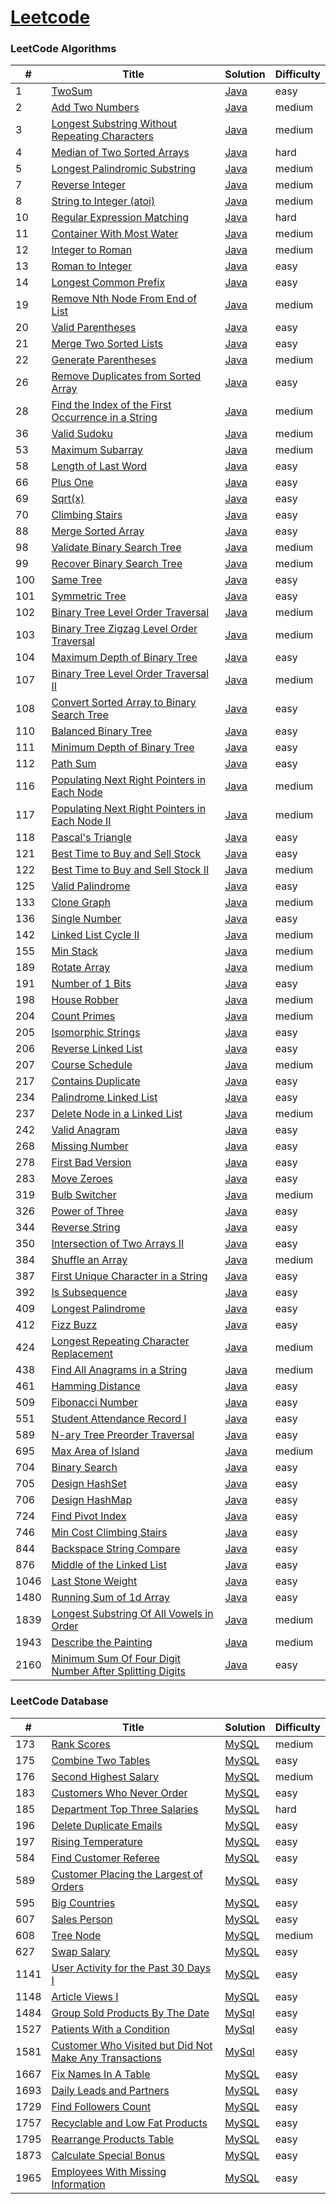 [Leetcode](https://leetcode.com/insaneYasuo/)
========

### LeetCode Algorithms

| #    | Title                                                                                                                                             | Solution                                                                                                                       | Difficulty |
|------|---------------------------------------------------------------------------------------------------------------------------------------------------|--------------------------------------------------------------------------------------------------------------------------------|------------|
| 1    | [TwoSum](https://leetcode.com/problems/two-sum/)                                                                                                  | [Java](https://github.com/Lalloo/leetcode/blob/main/algorithms/java/easy/TwoSum.java)                                          | easy       |                                 
| 2    | [Add Two Numbers](https://leetcode.com/problems/add-two-numbers/)                                                                                 | [Java](https://github.com/Lalloo/leetcode/blob/main/algorithms/java/medium/AddTwoNumbers.java)                                 | medium     |                                 
| 3    | [Longest Substring Without Repeating Characters](https://leetcode.com/problems/longest-substring-without-repeating-characters/)                   | [Java](https://github.com/Lalloo/leetcode/blob/main/algorithms/java/medium/LongestSubstringWithoutRepeatingCharacters.java)    | medium     |                                 
| 4    | [Median of Two Sorted Arrays](https://leetcode.com/problems/median-of-two-sorted-arrays/)                                                         | [Java](https://github.com/Lalloo/leetcode/blob/main/algorithms/java/hard/FindMedianSortedArrays.java)                          | hard       |
| 5    | [Longest Palindromic Substring](https://leetcode.com/problems/longest-palindromic-substring/description/)                                         | [Java](https://github.com/Lalloo/leetcode/blob/main/algorithms/java/medium/LongestPalindromicSubstring.java)                   | medium     |
| 7    | [Reverse Integer](https://leetcode.com/problems/reverse-integer/)                                                                                 | [Java](https://github.com/Lalloo/leetcode/blob/main/algorithms/java/medium/ReverseInteger.java)                                | medium     |
| 8    | [String to Integer (atoi)](https://leetcode.com/problems/string-to-integer-atoi/)                                                                 | [Java](https://github.com/Lalloo/leetcode/blob/main/algorithms/java/medium/StringToIntegerAtoi.java)                           | medium     |
| 10   | [Regular Expression Matching](https://leetcode.com/problems/regular-expression-matching/)                                                         | [Java](https://github.com/Lalloo/leetcode/blob/main/algorithms/java/hard/StringToIntegerAtoi.java)                             | hard       |
| 11   | [Container With Most Water](https://leetcode.com/problems/container-with-most-water/)                                                             | [Java](https://github.com/Lalloo/leetcode/blob/main/algorithms/java/medium/ContainerWithMostWater.java)                        | medium     |
| 12   | [Integer to Roman](https://leetcode.com/problems/integer-to-roman)                                                                                | [Java](https://github.com/Lalloo/leetcode/blob/main/algorithms/java/medium/IntegerToRoman.java)                                | medium     |
| 13   | [Roman to Integer](https://leetcode.com/problems/roman-to-integer/)                                                                               | [Java](https://github.com/Lalloo/leetcode/blob/main/algorithms/java/easy/RomanToInteger.java)                                  | easy       |
| 14   | [Longest Common Prefix](https://leetcode.com/problems/longest-common-prefix/)                                                                     | [Java](https://github.com/Lalloo/leetcode/blob/main/algorithms/java/easy/LongestCommonPrefix.java)                             | easy       |   
| 19   | [Remove Nth Node From End of List](https://leetcode.com/problems/remove-nth-node-from-end-of-list/)                                               | [Java](https://github.com/Lalloo/leetcode/blob/main/algorithms/java/medium/RemoveNthNodeFromEndOfList.java)                    | medium     |
| 20   | [Valid Parentheses](https://leetcode.com/problems/valid-parentheses/)                                                                             | [Java](https://github.com/Lalloo/leetcode/blob/main/algorithms/java/easy/ValidParentheses.java)                                | easy       | 
| 21   | [Merge Two Sorted Lists](https://leetcode.com/problems/merge-two-sorted-lists/)                                                                   | [Java](https://github.com/Lalloo/leetcode/blob/main/algorithms/java/easy/MergeTwoSortedLists.java)                             | easy       |
| 22   | [Generate Parentheses](https://leetcode.com/problems/generate-parentheses/)                                                                       | [Java](https://github.com/Lalloo/leetcode/blob/main/algorithms/java/easy/GenerateParentheses.java)                             | medium     |                                                                                                                         
| 26   | [Remove Duplicates from Sorted Array](https://leetcode.com/problems/remove-duplicates-from-sorted-array/)                                         | [Java](https://github.com/Lalloo/leetcode/blob/main/algorithms/java/easy/RemoveDuplicates.java)                                | easy       |
| 28   | [Find the Index of the First Occurrence in a String](https://leetcode.com/problems/find-the-index-of-the-first-occurrence-in-a-string/)           | [Java](https://github.com/Lalloo/leetcode/blob/main/algorithms/java/medium/FindTheIndexOfTheFirstOccurrenceInAString.java)     | medium     |
| 36   | [Valid Sudoku](https://leetcode.com/problems/valid-sudoku/)                                                                                       | [Java](https://github.com/Lalloo/leetcode/blob/main/algorithms/java/medium/ValidSudoku.java)                                   | medium     |
| 53   | [Maximum Subarray](https://leetcode.com/problems/maximum-subarray/)                                                                               | [Java](https://github.com/Lalloo/leetcode/blob/main/algorithms/java/medium/MaximumSubarray.java)                               | medium     |
| 58   | [Length of Last Word](https://leetcode.com/problems/length-of-last-word/)                                                                         | [Java](https://github.com/Lalloo/leetcode/blob/main/algorithms/java/easy/LengthOfLastWord.java)                                | easy       |
| 66   | [Plus One](https://leetcode.com/problems/plus-one/)                                                                                               | [Java](https://github.com/Lalloo/leetcode/blob/main/algorithms/java/easy/PlusOne.java)                                         | easy       |
| 69   | [Sqrt(x)](https://leetcode.com/problems/sqrtx/)                                                                                                   | [Java](https://github.com/Lalloo/leetcode/blob/main/algorithms/java/easy/SqrtX.java)                                           | easy       |
| 70   | [Climbing Stairs](https://leetcode.com/problems/climbing-stairs/)                                                                                 | [Java](https://github.com/Lalloo/leetcode/blob/main/algorithms/java/easy/ClimbingStairs.java)                                  | easy       |
| 88   | [Merge Sorted Array](https://leetcode.com/problems/merge-sorted-array/)                                                                           | [Java](https://github.com/Lalloo/leetcode/blob/main/algorithms/java/easy/MergeSortedArray.java)                                | easy       |
| 98   | [Validate Binary Search Tree](https://leetcode.com/problems/validate-binary-search-tree/)                                                         | [Java](https://github.com/Lalloo/leetcode/blob/main/algorithms/java/medium/ValidateBinarySearchTree.java)                      | medium     |
| 99   | [Recover Binary Search Tree](https://leetcode.com/problems/recover-binary-search-tree/)                                                           | [Java](https://github.com/Lalloo/leetcode/blob/main/algorithms/java/medium/RecoverBinarySearchTree.java)                       | medium     |
| 100  | [Same Tree](https://leetcode.com/problems/same-tree/)                                                                                             | [Java](https://github.com/Lalloo/leetcode/blob/main/algorithms/java/easy/SameTree.java)                                        | easy       |
| 101  | [Symmetric Tree](https://leetcode.com/problems/symmetric-tree/)                                                                                   | [Java](https://github.com/Lalloo/leetcode/blob/main/algorithms/java/easy/SymmetricTree.java)                                   | easy       |
| 102  | [Binary Tree Level Order Traversal](https://leetcode.com/problems/binary-tree-level-order-traversal/)                                             | [Java](https://github.com/Lalloo/leetcode/blob/main/algorithms/java/medium/BinaryTreeLevelOrderTraversal.java)                 | medium     | 
| 103  | [Binary Tree Zigzag Level Order Traversal](https://leetcode.com/problems/binary-tree-zigzag-level-order-traversal/)                               | [Java](https://github.com/Lalloo/leetcode/blob/main/algorithms/java/medium/BinaryTreeZigzagLevelOrderTraversal.java)           | medium     | 
| 104  | [Maximum Depth of Binary Tree](https://leetcode.com/problems/maximum-depth-of-binary-tree/)                                                       | [Java](https://github.com/Lalloo/leetcode/blob/main/algorithms/java/easy/MaximumDepthOfBinaryTree.java)                        | easy       |
| 107  | [Binary Tree Level Order Traversal II](https://leetcode.com/problems/binary-tree-level-order-traversal-ii/)                                       | [Java](https://github.com/Lalloo/leetcode/blob/main/algorithms/java/medium/BinaryTreeLevelOrderTraversalPart2.java)            | medium     |
| 108  | [Convert Sorted Array to Binary Search Tree](https://leetcode.com/problems/convert-sorted-array-to-binary-search-tree/)                           | [Java](https://github.com/Lalloo/leetcode/blob/main/algorithms/java/easy/ConvertStringArrayToBinarySearchTree.java)            | easy       |
| 110  | [Balanced Binary Tree](https://leetcode.com/problems/balanced-binary-tree/)                                                                       | [Java](https://github.com/Lalloo/leetcode/blob/main/algorithms/java/easy/BalancedBinaryTree.java)                              | easy       |
| 111  | [Minimum Depth of Binary Tree](https://leetcode.com/problems/minimum-depth-of-binary-tree/)                                                       | [Java](https://github.com/Lalloo/leetcode/blob/main/algorithms/java/easy/MinimumDepthOfBinaryTree.java)                        | easy       |
| 112  | [Path Sum](https://leetcode.com/problems/path-sum/)                                                                                               | [Java](https://github.com/Lalloo/leetcode/blob/main/algorithms/java/easy/PathSum.java)                                         | easy       |
| 116  | [Populating Next Right Pointers in Each Node](https://leetcode.com/problems/populating-next-right-pointers-in-each-node/)                         | [Java](https://github.com/Lalloo/leetcode/blob/main/algorithms/java/medium/PopulatingNextRightPointersInEachNode.java)         | medium     |
| 117  | [Populating Next Right Pointers in Each Node II](https://leetcode.com/problems/populating-next-right-pointers-in-each-node-ii/)                   | [Java](https://github.com/Lalloo/leetcode/blob/main/algorithms/java/medium/PopulatingNextRightPointersInEachNodeII.java)       | medium     |
| 118  | [Pascal's Triangle](https://leetcode.com/problems/pascals-triangle/)                                                                              | [Java](https://github.com/Lalloo/leetcode/blob/main/algorithms/java/easy/PascalsTriangle.java)                                 | easy       |
| 121  | [Best Time to Buy and Sell Stock](https://leetcode.com/problems/best-time-to-buy-and-sell-stock/)                                                 | [Java](https://github.com/Lalloo/leetcode/blob/main/algorithms/java/easy/BestTimeToBuyAndSellStock.java)                       | easy       |
| 122  | [Best Time to Buy and Sell Stock II](https://leetcode.com/problems/best-time-to-buy-and-sell-stock-ii/)                                           | [Java](https://github.com/Lalloo/leetcode/blob/main/algorithms/java/medium/BestTimeToBuyAndSellStockII.java)                   | medium     |
| 125  | [Valid Palindrome](https://leetcode.com/problems/valid-palindrome/)                                                                               | [Java](https://github.com/Lalloo/leetcode/blob/main/algorithms/java/easy/ValidPalindrome.java)                                 | easy       |
| 133  | [Clone Graph](https://leetcode.com/problems/clone-graph/)                                                                                         | [Java](https://github.com/Lalloo/leetcode/blob/main/algorithms/java/medium/CloneGraph.java)                                    | medium     |
| 136  | [Single Number](https://leetcode.com/problems/single-number/)                                                                                     | [Java](https://github.com/Lalloo/leetcode/blob/main/algorithms/java/easy/SingleNumber.java)                                    | easy       |
| 142  | [Linked List Cycle II](https://leetcode.com/problems/linked-list-cycle-ii/)                                                                       | [Java](https://github.com/Lalloo/leetcode/blob/main/algorithms/java/medium/LinkedListCycleII.java)                             | medium     |
| 155  | [Min Stack](https://leetcode.com/problems/min-stack/)                                                                                             | [Java](https://github.com/Lalloo/leetcode/blob/main/algorithms/java/medium/MinStack.java)                                      | medium     |
| 189  | [Rotate Array](https://leetcode.com/problems/rotate-array/)                                                                                       | [Java](https://github.com/Lalloo/leetcode/blob/main/algorithms/java/medium/RotateArray.java)                                   | medium     |
| 191  | [Number of 1 Bits](https://leetcode.com/problems/number-of-1-bits/)                                                                               | [Java](https://github.com/Lalloo/leetcode/blob/main/algorithms/java/easy/NumberOf1Bits.java)                                   | easy       |
| 198  | [House Robber](https://leetcode.com/problems/house-robber/)                                                                                       | [Java](https://github.com/Lalloo/leetcode/blob/main/algorithms/java/medium/HouseRobber.java)                                   | medium     |
| 204  | [Count Primes](https://leetcode.com/problems/count-primes/)                                                                                       | [Java](https://github.com/Lalloo/leetcode/blob/main/algorithms/java/medium/CountPrimes.java)                                   | medium     |
| 205  | [Isomorphic Strings](https://leetcode.com/problems/isomorphic-strings/)                                                                           | [Java](https://github.com/Lalloo/leetcode/blob/main/algorithms/java/easy/IsomorphicStrings.java)                               | easy       |
| 206  | [Reverse Linked List](https://leetcode.com/problems/reverse-linked-list/)                                                                         | [Java](https://github.com/Lalloo/leetcode/blob/main/algorithms/java/easy/ReversedLinkedList.java)                              | easy       |
| 207  | [Course Schedule](https://leetcode.com/problems/course-schedule/)                                                                                 | [Java](https://github.com/Lalloo/leetcode/blob/main/algorithms/java/easy/CourseSchedule.java)                                  | medium     |  
| 217  | [Contains Duplicate](https://leetcode.com/problems/contains-duplicate/)                                                                           | [Java](https://github.com/Lalloo/leetcode/blob/main/algorithms/java/easy/ContainsDuplicate.java)                               | easy       |
| 234  | [Palindrome Linked List](https://leetcode.com/problems/palindrome-linked-list/)                                                                   | [Java](https://github.com/Lalloo/leetcode/blob/main/algorithms/java/easy/PalindromeLinkedList.java)                            | easy       |
| 237  | [Delete Node in a Linked List](https://leetcode.com/problems/delete-node-in-a-linked-list/)                                                       | [Java](https://github.com/Lalloo/leetcode/blob/main/algorithms/java/medium/DeleteNodeInALinkedList.java)                       | medium     |
| 242  | [Valid Anagram](https://leetcode.com/problems/valid-anagram/)                                                                                     | [Java](https://github.com/Lalloo/leetcode/blob/main/algorithms/java/easy/ValidAnagram.java)                                    | easy       |
| 268  | [Missing Number](https://leetcode.com/problems/missing-number/)                                                                                   | [Java](https://github.com/Lalloo/leetcode/blob/main/algorithms/java/easy/MissingNumber.java)                                   | easy       |
| 278  | [First Bad Version](https://leetcode.com/problems/first-bad-version/)                                                                             | [Java](https://github.com/Lalloo/leetcode/blob/main/algorithms/java/easy/FirstBadVersion.java)                                 | easy       |
| 283  | [Move Zeroes](https://leetcode.com/problems/move-zeroes/)                                                                                         | [Java](https://github.com/Lalloo/leetcode/blob/main/algorithms/java/easy/MoveZeros.java)                                       | easy       |
| 319  | [Bulb Switcher](https://leetcode.com/problems/bulb-switcher/)                                                                                     | [Java](https://github.com/Lalloo/leetcode/blob/main/algorithms/java/medium/BulbSwitcher.java)                                  | medium     |
| 326  | [Power of Three](https://leetcode.com/problems/power-of-three/)                                                                                   | [Java](https://github.com/Lalloo/leetcode/blob/main/algorithms/java/easy/PowerOfThree.java)                                    | easy       |
| 344  | [Reverse String](https://leetcode.com/problems/reverse-string/)                                                                                   | [Java](https://github.com/Lalloo/leetcode/blob/main/algorithms/java/easy/ReverseString.java)                                   | easy       |
| 350  | [Intersection of Two Arrays II](https://leetcode.com/problems/intersection-of-two-arrays-ii/)                                                     | [Java](https://github.com/Lalloo/leetcode/blob/main/algorithms/java/easy/IntersectionOfTwoArraysII.java)                       | easy       |
| 384  | [Shuffle an Array](https://leetcode.com/problems/shuffle-an-array/)                                                                               | [Java](https://github.com/Lalloo/leetcode/blob/main/algorithms/java/medium/ShuffleAnArray.java)                                | medium     |
| 387  | [First Unique Character in a String](https://leetcode.com/problems/first-unique-character-in-a-string/)                                           | [Java](https://github.com/Lalloo/leetcode/blob/main/algorithms/java/easy/FirstUniqueCharacterInAString.java)                   | easy       |
| 392  | [Is Subsequence](https://leetcode.com/problems/is-subsequence/)                                                                                   | [Java](https://github.com/Lalloo/leetcode/blob/main/algorithms/java/easy/IsSubsequence.java)                                   | easy       |
| 409  | [Longest Palindrome](https://leetcode.com/problems/longest-palindrome/)                                                                           | [Java](https://github.com/Lalloo/leetcode/blob/main/algorithms/java/easy/LongestPalindrome.java)                               | easy       |
| 412  | [Fizz Buzz](https://leetcode.com/problems/fizz-buzz/)                                                                                             | [Java](https://github.com/Lalloo/leetcode/blob/main/algorithms/java/easy/FizzBuzz.java)                                        | easy       |
| 424  | [Longest Repeating Character Replacement](https://leetcode.com/problems/longest-repeating-character-replacement)                                  | [Java](https://github.com/Lalloo/leetcode/blob/main/algorithms/java/medium/LongestRepeatingCharacterReplacement.java)          | medium     |
| 438  | [Find All Anagrams in a String](https://leetcode.com/problems/find-all-anagrams-in-a-string/)                                                     | [Java](https://github.com/Lalloo/leetcode/blob/main/algorithms/java/medium/FindAllAnagramsInString.java)                       | medium     |
| 461  | [Hamming Distance](https://leetcode.com/problems/hamming-distance/)                                                                               | [Java](https://github.com/Lalloo/leetcode/blob/main/algorithms/java/easy/HammingDistance.java)                                 | easy       |
| 509  | [Fibonacci Number](https://leetcode.com/problems/fibonacci-number/)                                                                               | [Java](https://github.com/Lalloo/leetcode/blob/main/algorithms/java/easy/FibonacciNumber.java)                                 | easy       |
| 551  | [Student Attendance Record I](https://leetcode.com/problems/student-attendance-record-i/)                                                         | [Java](https://github.com/Lalloo/leetcode/blob/main/algorithms/java/easy/StudentAttendanceRecordI.java)                        | easy       |
| 589  | [N-ary Tree Preorder Traversal](https://leetcode.com/problems/n-ary-tree-preorder-traversal/)                                                     | [Java](https://github.com/Lalloo/leetcode/blob/main/algorithms/java/easy/NaryTreePreorderTraversal.java)                       | easy       |
| 695  | [Max Area of Island](https://leetcode.com/problems/max-area-of-island/)                                                                           | [Java](https://github.com/Lalloo/leetcode/blob/main/algorithms/java/medium/MaxAreaOfIsland.java)                               | medium     |
| 704  | [Binary Search](https://leetcode.com/problems/binary-search/)                                                                                     | [Java](https://github.com/Lalloo/leetcode/blob/main/algorithms/java/easy/BinarySearch.java)                                    | easy       |
| 705  | [Design HashSet](https://leetcode.com/problems/design-hashset/)                                                                                   | [Java](https://github.com/Lalloo/leetcode/blob/main/algorithms/java/easy/DesignHashset.java)                                   | easy       |
| 706  | [Design HashMap](https://leetcode.com/problems/design-hashmap/)                                                                                   | [Java](https://github.com/Lalloo/leetcode/blob/main/algorithms/java/easy/DesignHashmap.java)                                   | easy       |
| 724  | [Find Pivot Index](https://leetcode.com/problems/find-pivot-index/)                                                                               | [Java](https://github.com/Lalloo/leetcode/blob/main/algorithms/java/easy/FindPivotIndex.java)                                  | easy       |
| 746  | [Min Cost Climbing Stairs](https://leetcode.com/problems/min-cost-climbing-stairs/)                                                               | [Java](https://github.com/Lalloo/leetcode/blob/main/algorithms/java/easy/MinCostClimbingStairs.java)                           | easy       |
| 844  | [Backspace String Compare](https://leetcode.com/problems/backspace-string-compare/)                                                               | [Java](https://github.com/Lalloo/leetcode/blob/main/algorithms/java/easy/BackspaceStringCompare.java)                          | easy       |
| 876  | [Middle of the Linked List](https://leetcode.com/problems/middle-of-the-linked-list/)                                                             | [Java](https://github.com/Lalloo/leetcode/blob/main/algorithms/java/easy/MiddleOfTheLinkedList.java)                           | easy       |
| 1046 | [Last Stone Weight](https://leetcode.com/problems/last-stone-weight/)                                                                             | [Java](https://github.com/Lalloo/leetcode/blob/main/algorithms/java/easy/LastStoneWeight.java)                                 | easy       |
| 1480 | [Running Sum of 1d Array](https://leetcode.com/problems/running-sum-of-1d-array/)                                                                 | [Java](https://github.com/Lalloo/leetcode/blob/main/algorithms/java/easy/RunningSumOf1dArray.java)                             | easy       |
| 1839 | [Longest Substring Of All Vowels in Order](https://leetcode.com/problems/longest-substring-of-all-vowels-in-order/)                               | [Java](https://github.com/Lalloo/leetcode/blob/main/algorithms/java/medium/LongestSubstringOfAllVowelsInOrder.java)            | medium     |                                       
| 1943 | [Describe the Painting](https://leetcode.com/problems/describe-the-painting/)                                                                     | [Java](https://github.com/Lalloo/leetcode/blob/main/algorithms/java/medium/DescribeThePainting.java)                           | medium     |
| 2160 | [Minimum Sum Of Four Digit Number After Splitting Digits](https://leetcode.com/problems/minimum-sum-of-four-digit-number-after-splitting-digits/) | [Java](https://github.com/Lalloo/leetcode/blob/main/algorithms/java/easy/MinimumSumOfFourDigitNumberAfterSplittingDigits.java) | easy       |

### LeetCode Database

| #    | Title                                                                                                                                           | Solution                                                                                                               | Difficulty |
|------|-------------------------------------------------------------------------------------------------------------------------------------------------|------------------------------------------------------------------------------------------------------------------------|------------|
| 173  | [Rank Scores](https://leetcode.com/problems/rank-scores/)                                                                                       | [MySQL](https://github.com/Lalloo/leetcode/blob/main/database/medium/RankScores.sql)                                   | medium     |
| 175  | [Combine Two Tables](https://leetcode.com/problems/combine-two-tables/)                                                                         | [MySQL](https://github.com/Lalloo/leetcode/blob/main/database/easy/CombineTwoTables.sql)                               | easy       |
| 176  | [Second Highest Salary](https://leetcode.com/problems/second-highest-salary/)                                                                   | [MySQL](https://github.com/Lalloo/leetcode/blob/main/database/medium/SecondHighestSalary.sql)                          | medium     |
| 183  | [Customers Who Never Order](https://leetcode.com/problems/customers-who-never-order/)                                                           | [MySQL](https://github.com/Lalloo/leetcode/blob/main/database/easy/CustomersWhoNeverOrder.sql)                         | easy       |
| 185  | [Department Top Three Salaries](https://leetcode.com/problems/department-top-three-salaries/)                                                   | [MySQL](https://github.com/Lalloo/leetcode/blob/main/database/hard/DepartmentTopThreeSalaries.sql)                     | hard       | 
| 196  | [Delete Duplicate Emails](https://leetcode.com/problems/delete-duplicate-emails/)                                                               | [MySQL](https://github.com/Lalloo/leetcode/blob/main/database/easy/SelectDuplicatesEmails.sql)                         | easy       |
| 197  | [Rising Temperature](https://leetcode.com/problems/rising-temperature/)                                                                         | [MySQL](https://github.com/Lalloo/leetcode/blob/main/database/easy/RisingTemperature.sql)                              | easy       |
| 584  | [Find Customer Referee](https://leetcode.com/problems/find-customer-referee/)                                                                   | [MySQL](https://github.com/Lalloo/leetcode/blob/main/database/easy/FindCustomerReferee.sql)                            | easy       |
| 589  | [Customer Placing the Largest of Orders](https://leetcode.com/problems/customer-placing-the-largest-number-of-orders/)                          | [MySQL](https://github.com/Lalloo/leetcode/blob/main/database/easy/CustomerPlacingTheLargestNumberOfOrders.sql)        | easy       |
| 595  | [Big Countries](https://leetcode.com/problems/big-countries/)                                                                                   | [MySQL](https://github.com/Lalloo/leetcode/blob/main/database/easy/BigCountries.sql)                                   | easy       |
| 607  | [Sales Person](https://leetcode.com/problems/sales-person/)                                                                                     | [MySQL](https://github.com/Lalloo/leetcode/blob/main/database/easy/SalesPerson.sql)                                    | easy       |
| 608  | [Tree Node](https://leetcode.com/problems/tree-node/)                                                                                           | [MySQL](https://github.com/Lalloo/leetcode/blob/main/database/medium/TreeNode.sql)                                     | medium     |
| 627  | [Swap Salary](https://leetcode.com/problems/swap-salary/)                                                                                       | [MySQL](https://github.com/Lalloo/leetcode/blob/main/database/easy/SwapSalary.sql)                                     | easy       |
| 1141 | [User Activity for the Past 30 Days I](https://leetcode.com/problems/user-activity-for-the-past-30-days-i/)                                     | [MySQL](https://github.com/Lalloo/leetcode/blob/main/database/easy/UserActivityForThePast30DaysI.sql)                  | easy       |
| 1148 | [Article Views I](https://leetcode.com/problems/article-views-i/)                                                                               | [MySQL](https://github.com/Lalloo/leetcode/blob/main/database/easy/ArticleViewsI.sql)                                  | easy       |
| 1484 | [Group Sold Products By The Date](https://leetcode.com/problems/group-sold-products-by-the-date/)                                               | [MySql](https://github.com/Lalloo/leetcode/blob/main/database/easy/GroupSoldProductsByTheDate.sql)                     | easy       |
| 1527 | [Patients With a Condition](https://leetcode.com/problems/patients-with-a-condition/)                                                           | [MySql](https://github.com/Lalloo/leetcode/blob/main/database/easy/PatientsWithACondition.sql)                         | easy       |
| 1581 | [Customer Who Visited but Did Not Make Any Transactions](https://leetcode.com/problems/customer-who-visited-but-did-not-make-any-transactions/) | [MySql](https://github.com/Lalloo/leetcode/blob/main/database/easy/CustomerWhoVisitedButDidNotMakeAnyTransactions.sql) | easy       |
| 1667 | [Fix Names In A Table](https://leetcode.com/problems/fix-names-in-a-table/)                                                                     | [MySQL](https://github.com/Lalloo/leetcode/blob/main/database/easy/FixNamesInATable.sql)                               | easy       |
| 1693 | [Daily Leads and Partners](https://leetcode.com/problems/daily-leads-and-partners/)                                                             | [MySQL](https://github.com/Lalloo/leetcode/blob/main/database/easy/DailyLeadsAndPartners.sql)                          | easy       |
| 1729 | [Find Followers Count](https://leetcode.com/problems/find-followers-count/)                                                                     | [MySQL](https://github.com/Lalloo/leetcode/blob/main/database/easy/FindFollowersCount.sql)                             | easy       |
| 1757 | [Recyclable and Low Fat Products](https://leetcode.com/problems/recyclable-and-low-fat-products/)                                               | [MySQL](https://github.com/Lalloo/leetcode/blob/main/database/easy/RecyclableAndLowFatProducts.sql)                    | easy       |
| 1795 | [Rearrange Products Table](https://leetcode.com/problems/rearrange-products-table/)                                                             | [MySQL](https://github.com/Lalloo/leetcode/blob/main/database/easy/RearrangeProductsTable.sql)                         | easy       |
| 1873 | [Calculate Special Bonus](https://leetcode.com/problems/calculate-special-bonus/)                                                               | [MySQL](https://github.com/Lalloo/leetcode/blob/main/database/easy/CalculateSpecialBonus.sql)                          | easy       |
| 1965 | [Employees With Missing Information](https://leetcode.com/problems/employees-with-missing-information/)                                         | [MySQL](https://github.com/Lalloo/leetcode/blob/main/database/easy/EmployeesWithMissingInformation.sql)                | easy       |
